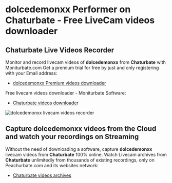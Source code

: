 # dolcedemonxx Performer on Chaturbate - Free LiveCam videos downloader

## Chaturbate Live Videos Recorder

Monitor and record livecam videos of **dolcedemonxx** from **Chaturbate** with Moniturbate.com
Get a premium trial for free by just and only registering with your Email address:
* [dolcedemonxx Premium videos downloader](https://moniturbate.com/request-demo-licence-key.html)

Free livecam videos downloader - Moniturbate Software:
* [Chaturbate videos downloader](https://moniturbate.com/moniturbate-download-software.html)

![dolcedemonxx livecam videos recorder](https://peachurnet.com/templates/moniturbate-software.png)


## Capture dolcedemonxx videos from the Cloud and watch your recordings on Streaming

Without the need of downloading a software, capture **dolcedemonxx** livecam videos from **Chaturbate** 100% online.
Watch Livecam archives from **Chaturbate** unlimitedly from thousands of existing recordings, only on Peachurbate.com and its websites network:
* [Chaturbate videos archives](https://peachurnet.com/)